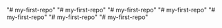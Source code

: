 "# my-first-repo" 
"# my-first-repo" 
"# my-first-repo" 
"# my-first-repo" 
"# my-first-repo" 
"# my-first-repo" 
"# my-first-repo" 
